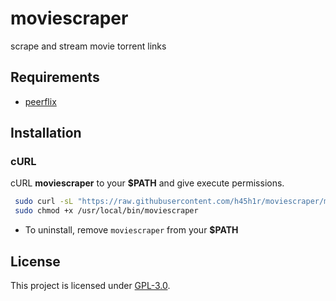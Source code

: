 # moviescraper
scrape and stream movie torrent links

## Requirements

* [peerflix](https://github.com/mafintosh/peerflix) 

## Installation

### cURL
cURL **moviescraper** to your **$PATH** and give execute permissions.

```sh
 sudo curl -sL "https://raw.githubusercontent.com/h45h1r/moviescraper/master/moviescraper" -o /usr/local/bin/moviescraper
 sudo chmod +x /usr/local/bin/moviescraper
```

- To uninstall, remove `moviescraper` from your **$PATH**

## License
This project is licensed under [GPL-3.0](https://raw.githubusercontent.com/Illumina/licenses/master/gpl-3.0.txt).
